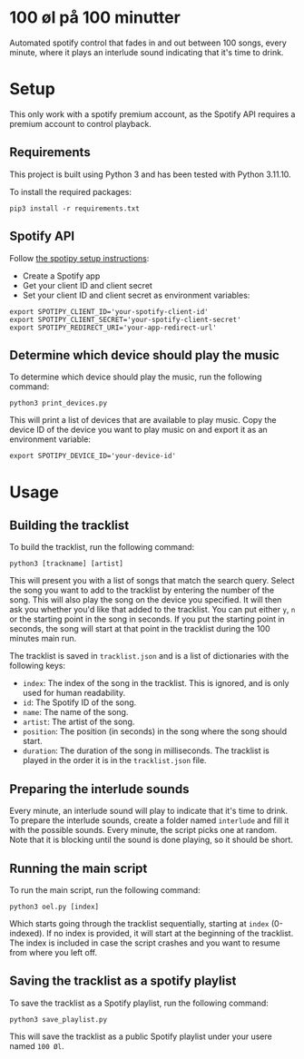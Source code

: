 # 100 øl på 100 minutter
Automated spotify control that fades in and out between 100 songs, every minute, where it plays an interlude sound indicating that it's time to drink.

# Setup
This only work with a spotify premium account, as the Spotify API requires a premium account to control playback.

## Requirements
This project is built using Python 3 and has been tested with Python 3.11.10.

To install the required packages:
```
pip3 install -r requirements.txt
```

## Spotify API
Follow [the spotipy setup instructions](https://spotipy.readthedocs.io/en/latest/#getting-started):
- Create a Spotify app
- Get your client ID and client secret
- Set your client ID and client secret as environment variables:
```
export SPOTIPY_CLIENT_ID='your-spotify-client-id'
export SPOTIPY_CLIENT_SECRET='your-spotify-client-secret'
export SPOTIPY_REDIRECT_URI='your-app-redirect-url'
```

## Determine which device should play the music
To determine which device should play the music, run the following command:
```
python3 print_devices.py
```
This will print a list of devices that are available to play music. Copy the device ID of the device you want to play music on and export it as an environment variable:
```
export SPOTIPY_DEVICE_ID='your-device-id'
```

# Usage
## Building the tracklist
To build the tracklist, run the following command:
```
python3 [trackname] [artist]
```
This will present you with a list of songs that match the search query. Select the song you want to add to the tracklist by entering the number of the song. This will also play the song on the device you specified. It will then ask you whether you'd like that added to the tracklist. You can put either `y`, `n` or the starting point in the song in seconds. If you put the starting point in seconds, the song will start at that point in the tracklist during the 100 minutes main run.

The tracklist is saved in `tracklist.json` and is a list of dictionaries with the following keys:
- `index`: The index of the song in the tracklist. This is ignored, and is only used for human readability.
- `id`: The Spotify ID of the song.
- `name`: The name of the song.
- `artist`: The artist of the song.
- `position`: The position (in seconds) in the song where the song should start.
- `duration`: The duration of the song in milliseconds.
The tracklist is played in the order it is in the `tracklist.json` file.

## Preparing the interlude sounds
Every minute, an interlude sound will play to indicate that it's time to drink. To prepare the interlude sounds, create a folder named `interlude` and fill it with the possible sounds. Every minute, the script picks one at random. Note that it is blocking until the sound is done playing, so it should be short.

## Running the main script
To run the main script, run the following command:
```
python3 oel.py [index]
```
Which starts going through the tracklist sequentially, starting at `index` (0-indexed). If no index is provided, it will start at the beginning of the tracklist. The index is included in case the script crashes and you want to resume from where you left off.

## Saving the tracklist as a spotify playlist
To save the tracklist as a Spotify playlist, run the following command:
```
python3 save_playlist.py
```
This will save the tracklist as a public Spotify playlist under your usere named `100 Øl`.

